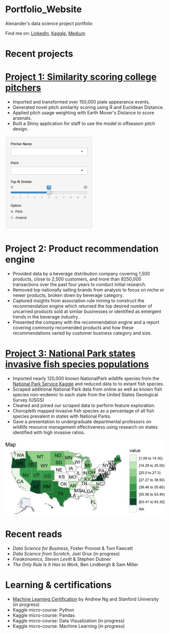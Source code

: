 # Portfolio_Website
Alexander's data science project portfolio

Find me on: [LinkedIn](https://www.linkedin.com/in/alexanderpalensky/), [Kaggle](https://www.kaggle.com/apalensky), [Medium](https://medium.com/@apalensky)


# Recent projects

# [Project 1: Similarity scoring college pitchers](https://medium.com/iowabaseballmanagers/similarity-scoring-college-pitchers-8332fc5860b6)
* Imported and transformed over 150,000 plate appearance events.
* Generated novel pitch similarity scoring using R and Euclidean Distance.
* Applied pitch usage weighting with Earth Mover's Distance to score arsenals.
* Built a Shiny application for staff to use the model in offseason pitch design.

![](/images/PSShiny.png)


# Project 2: Product recommendation engine
* Provided data by a beverage distribution company covering 1,500 products, close to 2,500 customers, and more than 8250,000 transactions over the past four years to conduct initial research.
* Removed top nationally selling brands from analysis to focus on niche or newer products, broken down by beverage category.
* Captured insights from association rule mining to construct the recommendation engine which returned the top desired number of uncarried products sold at similar businesses or identified as emergent trends in the beverage industry .
* Presented the company with the recommendation engine and a report covering commonly recomended products and how these recommendations varied by customer business category and size.


# [Project 3: National Park states invasive fish species populations](https://github.com/apalensky/Invasive_Fish_Project) 
* Imported nearly 120,000 known NationalPark wildlife species from the [National Park Service Kaggle](https://www.kaggle.com/nationalparkservice/park-biodiversity) and reduced data to to extant fish species.
* Scraped additional National Park data from online as well as known fish species non-endemic to each state from the United States Geological Survey (USGS)
* Cleaned and joined our scraped data to perform feature exploration.
* Choropleth mapped invasive fish species as a percentage of all fish species prevalent in states with National Parks.
* Gave a presentation to undergraduate departmental professors on wildlife resource management effectiveness using research on states identified with high invasive ratios.

![](/images/Choropleth_Map.jpeg)


# Recent reads
* *Data Science for Business*, Foster Provost & Tom Fawcett
* *Data Science from Scratch*, Joel Grus (in progress)
* *Freakonomics, Steven Levitt* & Stephen Dubner
* *The Only Rule Is It Has to Work*, Ben Lindbergh & Sam Miller

# Learning & certifications
* [Machine Learning Certification](https://www.coursera.org/learn/machine-learning?ranMID=40328&ranEAID=vedj0cWlu2Y&ranSiteID=vedj0cWlu2Y-8dRCR5wLniZ9fWtm.KyXfQ&siteID=vedj0cWlu2Y-8dRCR5wLniZ9fWtm.KyXfQ&utm_content=10&utm_medium=partners&utm_source=linkshare&utm_campaign=vedj0cWlu2Y) by Andrew Ng and Stanford University (in progress)
* Kaggle micro-course: Python
* Kaggle micro-course: Pandas
* Kaggle micro-course: Data Visualization (in progress)
* Kaggle micro-course: Machine Learning (in progress)
